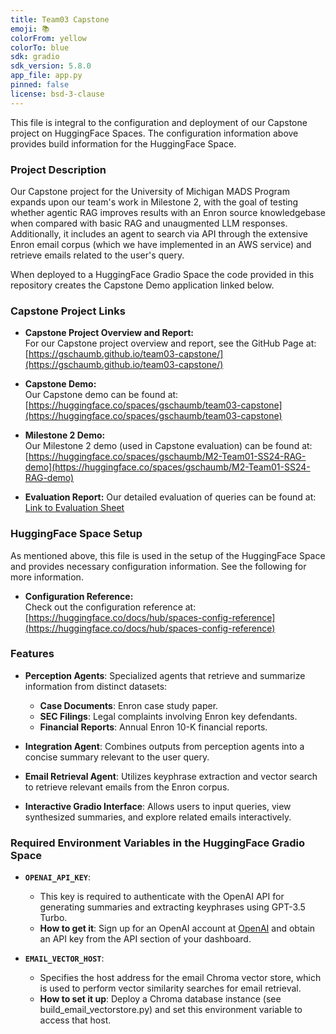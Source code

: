 ```yaml
---
title: Team03 Capstone
emoji: 📚
colorFrom: yellow
colorTo: blue
sdk: gradio
sdk_version: 5.8.0
app_file: app.py
pinned: false
license: bsd-3-clause
---
```


This file is integral to the configuration and deployment of our Capstone project on HuggingFace Spaces. The configuration information above provides build information for the HuggingFace Space. 

### Project Description

 Our Capstone project for the University of Michigan MADS Program expands upon our team's work in Milestone 2, with the goal of testing whether agentic RAG improves results with an Enron source knowledgebase when compared with basic RAG and unaugmented LLM responses. Additionally, it includes an agent to search via API through the extensive Enron email corpus (which we have implemented in an AWS service) and retrieve emails related to the user's query.

 When deployed to a HuggingFace Gradio Space the code provided in this repository creates the Capstone Demo application linked below.

### Capstone Project Links

- **Capstone Project Overview and Report:**  
  For our Capstone project overview and report, see the GitHub Page at:  
  [https://gschaumb.github.io/team03-capstone/](https://gschaumb.github.io/team03-capstone/)

- **Capstone Demo:**  
  Our Capstone demo can be found at:  
  [https://huggingface.co/spaces/gschaumb/team03-capstone](https://huggingface.co/spaces/gschaumb/team03-capstone)

- **Milestone 2 Demo:**  
  Our Milestone 2 demo (used in Capstone evaluation) can be found at:  
  [https://huggingface.co/spaces/gschaumb/M2-Team01-SS24-RAG-demo](https://huggingface.co/spaces/gschaumb/M2-Team01-SS24-RAG-demo)

- **Evaluation Report:**
  Our detailed evaluation of queries can be found at:
  <a href="https://docs.google.com/spreadsheets/d/e/2PACX-1vSazYHLTkUGFPhN0KqDidJPrdtEYcs3apmemOkPjzgAiDhl2EkmxVk55jNxtcmBArZyzzSyyAPiA6nU/pubhtml?widget=true&amp;headers=false" target="_blank">Link to Evaluation Sheet</a>
  

### HuggingFace Space Setup

As mentioned above, this file is used in the setup of the HuggingFace Space and provides necessary configuration information. See the following for more information.

- **Configuration Reference:**  
  Check out the configuration reference at:  
  [https://huggingface.co/docs/hub/spaces-config-reference](https://huggingface.co/docs/hub/spaces-config-reference)


### Features

- **Perception Agents**: Specialized agents that retrieve and summarize information from distinct datasets:
  - **Case Documents**: Enron case study paper.
  - **SEC Filings**: Legal complaints involving Enron key defendants.
  - **Financial Reports**: Annual Enron 10-K financial reports.

- **Integration Agent**: Combines outputs from perception agents into a concise summary relevant to the user query.

- **Email Retrieval Agent**: Utilizes keyphrase extraction and vector search to retrieve relevant emails from the Enron corpus.

- **Interactive Gradio Interface**: Allows users to input queries, view synthesized summaries, and explore related emails interactively.


### Required Environment Variables in the HuggingFace Gradio Space

- **`OPENAI_API_KEY`**:  
  - This key is required to authenticate with the OpenAI API for generating summaries and extracting keyphrases using GPT-3.5 Turbo.  
  - **How to get it**: Sign up for an OpenAI account at [OpenAI](https://platform.openai.com/signup/) and obtain an API key from the API section of your dashboard.

- **`EMAIL_VECTOR_HOST`**:  
  - Specifies the host address for the email Chroma vector store, which is used to perform vector similarity searches for email retrieval.
  - **How to set it up**: Deploy a Chroma database instance (see build_email_vectorstore.py) and set this environment variable to access that host.
